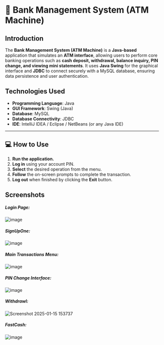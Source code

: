 🏦 Bank Management System (ATM Machine)
=======================================

Introduction
--------------

The **Bank Management System (ATM Machine)** is a **Java-based** application that simulates an **ATM interface**, allowing users to perform core banking operations such as **cash deposit, withdrawal, balance inquiry, PIN change, and viewing mini statements**. It uses **Java Swing** for the graphical interface and **JDBC** to connect securely with a MySQL database, ensuring data persistence and user authentication.
    

Technologies Used
--------------------

*   **Programming Language**: Java
*   **GUI Framework**: Swing (Java)
*   **Database**: MySQL
*   **Database Connectivity**: JDBC
*   **IDE**: IntelliJ IDEA / Eclipse / NetBeans (or any Java IDE) 
---------------------

💻 How to Use
-------------

1.  **Run the application.**
2.  **Log in** using your account PIN.
3.  **Select** the desired operation from the menu.
4.  **Follow** the on-screen prompts to complete the transaction.
5.  **Log out** when finished by clicking the **Exit** button.

Screenshots
------------
##### **Login Page**:
![image](https://github.com/user-attachments/assets/157a9ab2-c827-46a7-8beb-b5097593ffe5)

##### **SignUpOne**: 
![image](https://github.com/user-attachments/assets/7f986c75-4d0a-4a23-9a40-6a80fe834694)

##### **Main Transactions Menu**:
![image](https://github.com/user-attachments/assets/d4e070d5-2b15-4db3-b6bd-90fd6de99eb1)

##### **PIN Change Interface**:
![image](https://github.com/user-attachments/assets/d349c918-646e-4aa6-8ed1-33596f92e993)

##### **Withdrawl**:
![Screenshot 2025-01-15 153737](https://github.com/user-attachments/assets/02f58ef8-7729-45d4-975b-0c5c4f613bc8)

##### **FastCash**:
![image](https://github.com/user-attachments/assets/2a8dd60d-27f2-46c2-a75f-5f1d4ab4ce49)
    
